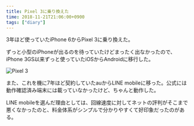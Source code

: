 ```yaml
---
title: Pixel 3に乗り換えた
time: 2018-11-21T21:06:00+0900
tags: ["diary"]
---
```


3年ほど使っていたiPhone 6からPixel 3に乗り換えた。

ずっと小型のiPhoneが出るのを待っていたけどまったく出なかったので、iPhone 3GS以来ずっと使っていたiOSからAndroidに移行した。

![](/posts/351/pixel3.jpg 'Pixel 3')

また、これを機に7年ほど契約していたauからLINE mobileに移った。公式には動作確認済み端末には載っていなかったけど、ちゃんと動作した。

LINE mobileを選んだ理由としては、回線速度に対してネットの評判がそこまで悪くなかったのと、料金体系がシンプルで分かりやすくて好印象だったのがある。
